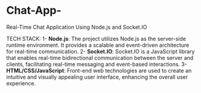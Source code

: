 # Chat-App-
Real-Time Chat Application Using Node.js and Socket.IO


TECH STACK:
1- **Node.js**: The project utilizes Node.js as the server-side runtime environment. It provides a scalable and event-driven architecture for real-time communication.
2- **Socket.IO**: Socket.IO is a JavaScript library that enables real-time bidirectional communication between the server and clients, facilitating real-time messaging and event-based interactions.
3- **HTML/CSS/JavaScript**: Front-end web technologies are used to create an intuitive and visually appealing user interface, enhancing the overall user experience.
